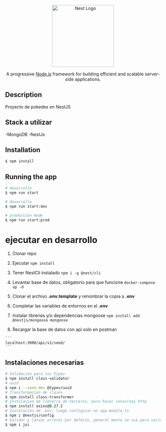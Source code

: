 <p align="center">
  <a href="http://nestjs.com/" target="blank"><img src="https://nestjs.com/img/logo-small.svg" width="200" alt="Nest Logo" /></a>
</p>

[circleci-image]: https://img.shields.io/circleci/build/github/nestjs/nest/master?token=abc123def456
[circleci-url]: https://circleci.com/gh/nestjs/nest

  <p align="center">A progressive <a href="http://nodejs.org" target="_blank">Node.js</a> framework for building efficient and scalable server-side applications.</p>
    <p align="center">


## Description

Proyecto de pokedex en NestJS

## Stack a utilizar
  -MongoDB
  -NestJs

## Installation

```bash
$ npm install
```

## Running the app

```bash
# desarrollo
$ npm run start

# desarrollo
$ npm run start:dev

# production mode
$ npm run start:prod
```



# ejecutar en desarrollo
  1. Clonar repo
  2. Ejecutar
    ```
    npm install
    ```
  3. Tener NestCli instalado
    ```
    npm i -g @nest/cli
    ```
  4. Levantar base de datos, obligatorio para que funcione
    ```
    docker-compose up -d
    ```
  5. Clonar el archivo __.env.template__ y renombrar la copia a __.env__

  6. Completar las variables de entornos en el __.env__ 

  7. Instalar librerias y/o dependencias mongoose
    ```
    npm install add @nestjs/mongoose mongoose
    ```
  8. Recargar la base de datos con api solo en postman

    ```
    localhost:3000/api/v2/seed/
    ```


## Instalaciones necesarias

```bash
# Validacion para los Pipes
$ npm install class-validator
# uuid
$ npm i --save-dev @types/uuid
# Transformacion de clases
$ npm install class-transformer
# Instalacion de libreria de terceros, para hacer consultas http
$ npm install axios@0.27.2
# Instalacion de .env, luego configurar en app.module.ts
$ npm i @nestjs/config
# Validar y lanzar errores por defecto, general mente se usa para variables de entorno
$ npm i joi
```


